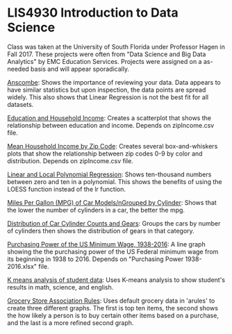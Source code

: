 # LIS4930 Introduction to Data Science
Class was taken at the University of South Florida under Professor Hagen in
Fall 2017. These projects were often from "Data Science and Big Data Analytics"
by EMC Education Services. Projects were assigned on a as-needed basis and will
appear sporadically.

[Anscombe](Anscombe.R): Shows the importance of reviewing your data. Data appears to have similar
statistics but upon inspection, the data points are spread widely. This also 
shows that Linear Regression is not the best fit for all datasets. 

[Education and Household Income](Education_and_Household_Income.R): Creates a scatterplot that shows the relationship between
education and income. Depends on zipIncome.csv file. 

[Mean Household Income by Zip Code](Mean_Household_Income_by_Zip_Code.R): Creates several box-and-whiskers plots that 
show the relationship between zip codes 0-9 by color and distribution. Depends 
on zipIncome.csv file. 

[Linear and Local Polynomial Regression](Linear_and_Local_Polynomial_Regression.R): Shows ten-thousand numbers between zero 
and ten in a polynomial. This shows the benefits of using the LOESS function
instead of the lr function. 

[Miles Per Gallon (MPG) of Car Models/nGrouped by Cylinder](Miles_Per_Gallon_(MPG)_of_Car_Models_Grouped_by_Cylinder.R): Shows that the lower
the number of cylinders in a car, the better the mpg.

[Distribution of Car Cylinder Counts and Gears](Distribution_of_Car_Cylinder_Counts_and_Gears.R): Groups the cars by number of
cylinders then shows the distribution of gears in that category. 

[Purchasing Power of the US Minimum Wage, 1938-2016](Purchasing_Power_of_the_US_Minimum_Wage,_1938-2016.R): A line graph showing the the 
purchasing power of the US Federal minimum wage from its beginning in 1938 to 
2016. Depends on "Purchasing Power 1938-2016.xlsx" file. 

[K means analysis of student data](K_means_analysis_of_student_data.R): Uses K-means analysis to show student's results
in math, science, and english. 

[Grocery Store Association Rules](Grocery_Store_Association_Rules.R): Uses default grocery data in 'arules' to create
three different graphs. The first is top ten items, the second shows the how
likely a person is to buy certain other items based on a purchase, and the last
is a more refined second graph. 
